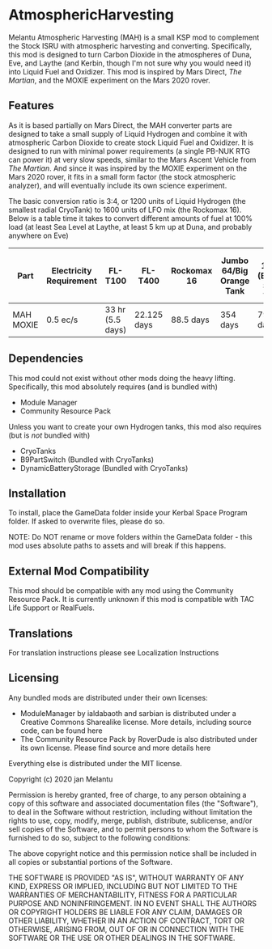 # AtmosphericHarvesting
Melantu Atmospheric Harvesting (MAH) is a small KSP mod to complement the Stock ISRU with atmospheric harvesting and converting. Specifically, this mod is designed to turn Carbon Dioxide in the atmospheres of Duna, Eve, and Laythe (and Kerbin, though I'm not sure why you would need it) into Liquid Fuel and Oxidizer. This mod is inspired by Mars Direct, *The Martian*, and the MOXIE experiment on the Mars 2020 rover. 

## Features
As it is based partially on Mars Direct, the MAH converter parts are designed to take a small supply of Liquid Hydrogen and combine it with atmospheric Carbon Dioxide to create stock Liquid Fuel and Oxidizer. It is designed to run with minimal power requirements (a single PB-NUK RTG can power it) at very slow speeds, similar to the Mars Ascent Vehicle from *The Martian*. And since it was inspired by the MOXIE experiment on the Mars 2020 rover, it fits in a small form factor (the stock atmospheric analyzer), and will eventually include its own science experiment. 

The basic conversion ratio is 3:4, or 1200 units of Liquid Hydrogen (the smallest radial CryoTank) to 1600 units of LFO mix (the Rockomax 16). Below is a table time it takes to convert different amounts of fuel at 100% load (at least Sea Level at Laythe, at least 5 km up at Duna, and probably anywhere on Eve)

| Part | Electricity Requirement | FL-T100 | FL-T400 | Rockomax 16 | Jumbo 64/Big Orange Tank | S3-14400 (Biggest Stock Tank) |
| --- | --- | --- | --- | --- | --- | --- |
| MAH MOXIE | 0.5 ec/s | 33 hr (5.5 days) | 22.125 days | 88.5 days | 354 days | 796.5 days |

## Dependencies
This mod could not exist without other mods doing the heavy lifting. Specifically, this mod absolutely requires (and is bundled with)

* Module Manager
* Community Resource Pack

Unless you want to create your own Hydrogen tanks, this mod also requires (but is *not* bundled with)

* CryoTanks
* B9PartSwitch (Bundled with CryoTanks)
* DynamicBatteryStorage (Bundled with CryoTanks)

## Installation
To install, place the GameData folder inside your Kerbal Space Program folder. If asked to overwrite files, please do so.

NOTE: Do NOT rename or move folders within the GameData folder - this mod uses absolute paths to assets and will break if this happens.

## External Mod Compatibility
This mod should be compatible with any mod using the Community Resource Pack. It is currently unknown if this mod is compatible with TAC Life Support or RealFuels.

## Translations
For translation instructions please see Localization Instructions

## Licensing
Any bundled mods are distributed under their own licenses:

* ModuleManager by ialdabaoth and sarbian is distributed under a Creative Commons Sharealike license. More details, including source code, can be found here
* The Community Resource Pack by RoverDude is also distributed under its own license. Please find source and more details here

Everything else is distributed under the MIT license.

Copyright (c) 2020 jan Melantu

Permission is hereby granted, free of charge, to any person obtaining a copy of this software and associated documentation files (the "Software"), to deal in the Software without restriction, including without limitation the rights to use, copy, modify, merge, publish, distribute, sublicense, and/or sell copies of the Software, and to permit persons to whom the Software is furnished to do so, subject to the following conditions:

The above copyright notice and this permission notice shall be included in all copies or substantial portions of the Software.

THE SOFTWARE IS PROVIDED "AS IS", WITHOUT WARRANTY OF ANY KIND, EXPRESS OR IMPLIED, INCLUDING BUT NOT LIMITED TO THE WARRANTIES OF MERCHANTABILITY, FITNESS FOR A PARTICULAR PURPOSE AND NONINFRINGEMENT. IN NO EVENT SHALL THE AUTHORS OR COPYRIGHT HOLDERS BE LIABLE FOR ANY CLAIM, DAMAGES OR OTHER LIABILITY, WHETHER IN AN ACTION OF CONTRACT, TORT OR OTHERWISE, ARISING FROM, OUT OF OR IN CONNECTION WITH THE SOFTWARE OR THE USE OR OTHER DEALINGS IN THE SOFTWARE.
